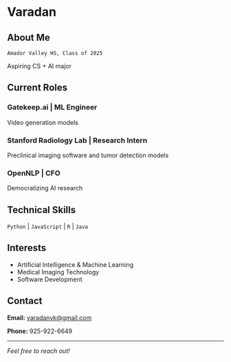 # Varadan 

## About Me
`Amador Valley HS, Class of 2025`

Aspiring CS + AI major

## Current Roles

### Gatekeep.ai | ML Engineer
Video generation models

### Stanford Radiology Lab | Research Intern
Preclinical imaging software and tumor detection models

### OpenNLP | CFO
Democratizing AI research

## Technical Skills
`Python` | `JavaScript` | `R` | `Java`

## Interests
- Artificial Intelligence & Machine Learning
- Medical Imaging Technology
- Software Development

## Contact
**Email:** varadanvk@gmail.com

**Phone:** 925-922-6649

---

*Feel free to reach out!*

